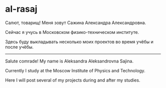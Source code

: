 # al-rasaj
Салют, товарищ! 
Меня зовут Сажина Александра Александровна. 

Сейчас я учусь в Московском физико-техническом институте. 

Здесь буду выкладывать несколько моих проектов во время учёбы и после учёбы.

---
Salute comrade! 
My name is Aleksandra Aleksandrovna Sajina. 

Currently I study at the Moscow Institute of Physics and Technology. 

Here I will post several of my projects during and after my studies.

